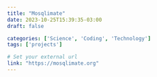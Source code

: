 ```yaml
---
title: "Mosqlimate"
date: 2023-10-25T15:39:35-03:00
draft: false

categories: ['Science', 'Coding', 'Technology']
tags: ['projects']

# Set your external url
link: "https://mosqlimate.org"
---
```

